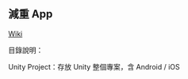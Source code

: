 ## 減重 App

[Wiki](https://github.com/Lolikitty/Weight-Lose/wiki)

目錄說明：

Unity Project：存放 Unity 整個專案，含 Android / iOS
